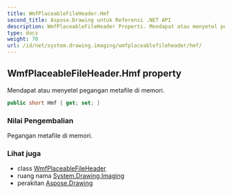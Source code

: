 ```yaml
---
title: WmfPlaceableFileHeader.Hmf
second_title: Aspose.Drawing untuk Referensi .NET API
description: WmfPlaceableFileHeader Properti. Mendapat atau menyetel pegangan metafile di memori.
type: docs
weight: 70
url: /id/net/system.drawing.imaging/wmfplaceablefileheader/hmf/
---
```

## WmfPlaceableFileHeader.Hmf property

Mendapat atau menyetel pegangan metafile di memori.

```csharp
public short Hmf { get; set; }
```

### Nilai Pengembalian

Pegangan metafile di memori.

### Lihat juga

* class [WmfPlaceableFileHeader](../)
* ruang nama [System.Drawing.Imaging](../../wmfplaceablefileheader/)
* perakitan [Aspose.Drawing](../../../)


